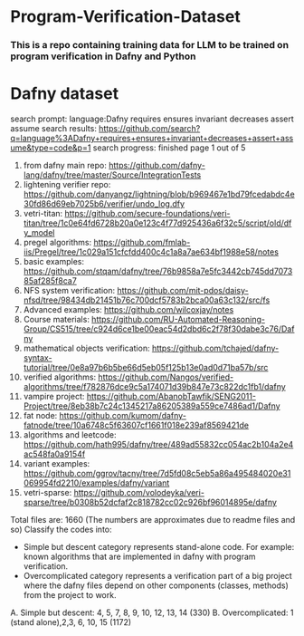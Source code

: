 # Program-Verification-Dataset
### This is a repo containing training data for LLM to be trained on program verification in Dafny and Python

# Dafny dataset
search prompt: language:Dafny requires ensures invariant decreases assert assume
search results: https://github.com/search?q=language%3ADafny+requires+ensures+invariant+decreases+assert+assume&type=code&p=1
search progress: finished page 1 out of 5

1. from dafny main repo: https://github.com/dafny-lang/dafny/tree/master/Source/IntegrationTests
2. lightening verifier repo: https://github.com/danyangz/lightning/blob/b969467e1bd79fcedabdc4e30fd86d69eb7025b6/verifier/undo_log.dfy 
3. vetri-titan: https://github.com/secure-foundations/veri-titan/tree/1c0e64fd6728b20a0e123c4f77d925436a6f32c5/script/old/dfy_model 
4. pregel algorithms: https://github.com/fmlab-iis/Pregel/tree/1c029a151cfcfdd400c4c1a8a7ae634bf1988e58/notes
5. basic examples: https://github.com/stqam/dafny/tree/76b9858a7e5fc3442cb745dd707385af285f8ca7 
6. NFS system verification: https://github.com/mit-pdos/daisy-nfsd/tree/98434db21451b76c700dcf5783b2bca00a63c132/src/fs
7. Advanced examples: https://github.com/wilcoxjay/notes
8. Course materials: https://github.com/RU-Automated-Reasoning-Group/CS515/tree/c924d6ce1be00eac54d2dbd6c2f78f30dabe3c76/Dafny
9. mathematical objects verification: https://github.com/tchajed/dafny-syntax-tutorial/tree/0e8a97b6b5be66d5eb05f125b13e0ad0d71ba57b/src 
10. verified algorithms: https://github.com/Nangos/verified-algorithms/tree/f782876dce9c5a174071d39b847e73c822dc1fb1/dafny 
11. vampire project: https://github.com/AbanobTawfik/SENG2011-Project/tree/8eb38b7c24c1345217a86205389a559ce7486ad1/Dafny 
12. fat node: https://github.com/kumom/dafny-fatnode/tree/10a6748c5f63607cf1661f018e239af8569421de 
13. algorithms and leetcode: https://github.com/hath995/dafny/tree/489ad55832cc054ac2b104a2e4ac548fa0a9154f
14. variant examples: https://github.com/ggrov/tacny/tree/7d5fd08c5eb5a86a495484020e31069954fd2210/examples/dafny/variant
15. vetri-sparse: https://github.com/volodeyka/veri-sparse/tree/b0308b52dcfaf2c818782cc02c926bf96014895e/dafny 

Total files are: 1660 (The numbers are approximates due to readme files and so)
Classify the codes into:
- Simple but descent category represents stand-alone code. For example: known algorithms that are implemented in dafny with program verification.
- Overcomplicated category represents a verification part of a big project where the dafny files depend on other components (classes, methods) from the project to work.

A. Simple but descent: 4, 5, 7, 8, 9, 10, 12, 13, 14 (330)
B. Overcomplicated: 1 (stand alone),2,3, 6, 10, 15 (1172)



